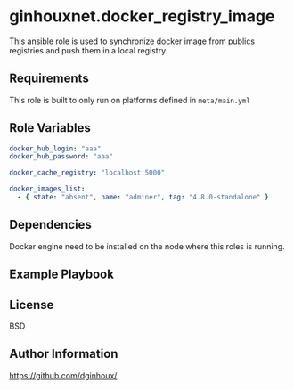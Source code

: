 ginhouxnet.docker_registry_image
=========

This ansible role is used to synchronize docker image from publics registries and push them in a local registry.


Requirements
------------

This role is built to only run on platforms defined in `meta/main.yml`


Role Variables
--------------

```yaml
docker_hub_login: "aaa"
docker_hub_password: "aaa"

docker_cache_registry: "localhost:5000"

docker_images_list:
  - { state: "absent", name: "adminer", tag: "4.8.0-standalone" }

```

Dependencies
------------

Docker engine need to be installed on the node where this roles is running.


Example Playbook
----------------



License
-------

BSD


Author Information
------------------

https://github.com/dginhoux/
